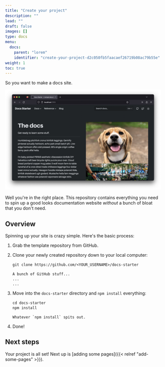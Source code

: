 ```yaml
---
title: "Create your project"
description: ""
lead: ""
draft: false
images: []
type: docs
menu:
  docs:
    parent: "lorem"
    identifier: "create-your-project-d2c050fb5faacaef26719b08ac79b55e"
weight: 1
toc: true
---
```


So you want to make a docs site.

![](homepage-screenshot.png)

Well you're in the right place. This repository contains everything you need to spin up a good looks documentation website _without_ a bunch of bloat that you don't need.

## Overview

Spinning up your site is crazy simple. Here's the basic process:

1. Grab the template repository from GitHub.
1. Clone your newly created repository down to your local computer:

    ```shell
    git clone https://github.com/<YOUR_USERNAME>/docs-starter
    ```

    ```plaintext
    A bunch of GitHub stuff...
    ...
    ...
    ```

1. Move into the `docs-starter` directory and `npm install` everything:
    <!-- TODO: grab output from `npm install`. -->

    ```shell
    cd docs-starter
    npm install
    ```

    ```plaintext
    Whatever `npm install` spits out. 
    ```

1. Done!

## Next steps

Your project is all set! Next up is [adding some pages]({{< relref "add-some-pages" >}}).
